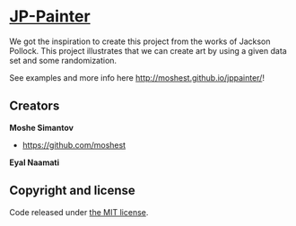 # [JP-Painter](http://moshest.github.io/jppainter/)

We got the inspiration to create this project from the works of Jackson Pollock. This project illustrates that we can create art by using a given data set and some randomization.

See examples and more info here <http://moshest.github.io/jppainter/>!

## Creators

**Moshe Simantov**

- <https://github.com/moshest>

**Eyal Naamati**



## Copyright and license

Code released under [the MIT license](https://github.com/moshest/jppainter/blob/master/LICENSE).